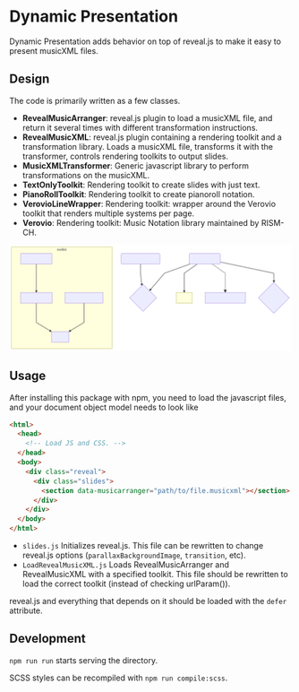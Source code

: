 # Dynamic Presentation

Dynamic Presentation adds behavior on top of reveal.js to
make it easy to present musicXML files.

## Design

The code is primarily written as a few classes.

- **RevealMusicArranger**: reveal.js plugin to load a musicXML file, and return it several times with different transformation instructions.
- **RevealMusicXML**: reveal.js plugin containing a rendering toolkit and a transformation library. Loads a musicXML file, transforms it with the transformer, controls rendering toolkits to output slides.
- **MusicXMLTransformer**: Generic javascript library to perform transformations on the musicXML.
- **TextOnlyToolkit**: Rendering toolkit to create slides with just text.
- **PianoRollToolkit**: Rendering toolkit to create pianoroll notation.
- **VerovioLineWrapper**: Rendering toolkit: wrapper around the Verovio toolkit that renders multiple systems per page.
- **Verovio**: Rendering toolkit: Music Notation library maintained by RISM-CH.

![Diagram of Class Structure](docs/structure.svg)

## Usage

After installing this package with npm, you need to load the javascript files,
and your document object model needs to look like

```html
<html>
  <head>
    <!-- Load JS and CSS. -->
  </head>
  <body>
    <div class="reveal">
      <div class="slides">
        <section data-musicarranger="path/to/file.musicxml"></section>
      </div>
    </div>
  </body>
</html>
```

- `slides.js` Initializes reveal.js. This file can be rewritten to change reveal.js options
  (`parallaxBackgroundImage`, `transition`, etc).
- `LoadRevealMusicXML.js` Loads RevealMusicArranger and RevealMusicXML with a specified toolkit.
  This file should be rewritten to load the correct toolkit (instead of checking urlParam()).

reveal.js and everything that depends on it should be loaded with the `defer` attribute.

## Development

`npm run run` starts serving the directory.

SCSS styles can be recompiled with `npm run compile:scss`.
